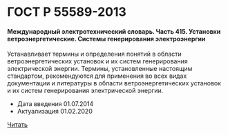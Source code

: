 # ГОСТ Р 55589-2013

#### Международный электротехнический словарь. Часть 415. Установки ветроэнергетические. Системы генерирования электроэнергии 

Устанавливает термины и определения понятий в области ветроэнергетических установок и их систем генерирования электрической энергии. Термины, установленные настоящим стандартом, рекомендуются для применения во всех видах документации и литературы в области ветроэнергетических установок и их систем генерирования электрической энергии.

- Дата введения	01.07.2014
- Актуализация	01.02.2020

<a href="~/files/55589-2013.pdf" onclick="openPdf('55589-2013.pdf', 'application/pdf');">Читать</a>